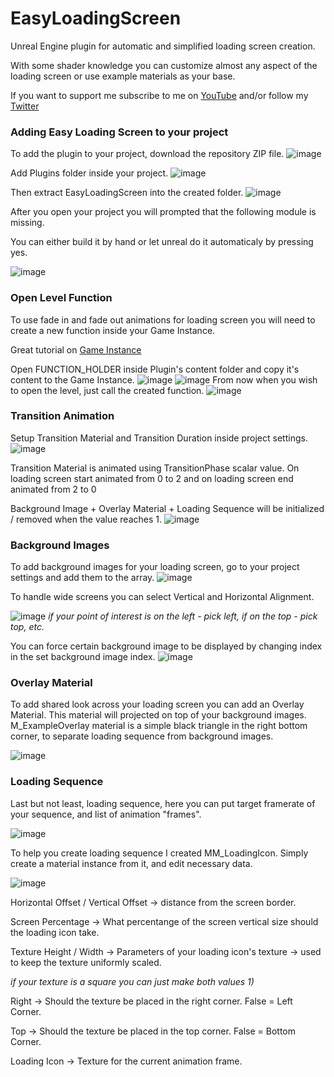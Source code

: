 # EasyLoadingScreen

Unreal Engine plugin for automatic and simplified loading screen creation.

With some shader knowledge you can customize almost any aspect of the loading screen or use example materials as your base.

If you want to support me subscribe to me on [YouTube](https://www.youtube.com/c/FerlinDev) and/or follow my [Twitter](https://twitter.com/FerlinDev)

### Adding Easy Loading Screen to your project 

To add the plugin to your project, download the repository ZIP file.
![image](https://user-images.githubusercontent.com/48950953/208145525-4f270f16-c1a5-42ca-8772-eebd1fb7637b.png)

Add Plugins folder inside your project.
![image](https://user-images.githubusercontent.com/48950953/208145817-255b9795-616d-4005-a588-0745485635ab.png)

Then extract EasyLoadingScreen into the created folder.
![image](https://user-images.githubusercontent.com/48950953/208161365-16dfb953-0e52-4b86-9caa-452ee78ad7ce.png)


After you open your project you will prompted that the following module is missing.

You can either build it by hand or let unreal do it automaticaly by pressing yes.

![image](https://user-images.githubusercontent.com/48950953/208146562-ac7871d4-738d-483b-a8b4-c496f2ab7527.png)

### Open Level Function

To use fade in and fade out animations for loading screen you will need to create a new function inside your Game Instance.

Great tutorial on [Game Instance](https://youtu.be/5w594D3qtLs)

Open FUNCTION_HOLDER inside Plugin's content folder and copy it's content to the Game Instance.
![image](https://user-images.githubusercontent.com/48950953/208149637-953aaf2b-a688-459e-9181-5f0eab7dfada.png)
![image](https://user-images.githubusercontent.com/48950953/208149726-3fc0e7a1-0ec2-490e-b7d2-ad61434129d8.png)
From now when you wish to open the level, just call the created function.
![image](https://user-images.githubusercontent.com/48950953/208150189-05edf798-e157-4e8d-b524-89d44ecac56f.png)

### Transition Animation

Setup Transition Material and Transition Duration inside project settings.
![image](https://user-images.githubusercontent.com/48950953/208151305-3736e3b9-6a87-4dc8-b17b-33d07a38a515.png)

Transition Material is animated using TransitionPhase scalar value.
On loading screen start animated from 0 to 2 and on loading screen end animated from 2 to 0

Background Image + Overlay Material + Loading Sequence will be initialized / removed when the value reaches 1.
![image](https://user-images.githubusercontent.com/48950953/208152088-902cae49-e185-4824-ac6c-6e38fc5f649b.png)

### Background Images

To add background images for your loading screen, go to your project settings and add them to the array.
![image](https://user-images.githubusercontent.com/48950953/208155120-cb22dac2-8776-4517-83a9-f48ab177290b.png)

To handle wide screens you can select Vertical and Horizontal Alignment.

![image](https://user-images.githubusercontent.com/48950953/208155378-ca131bbf-c4c7-4951-aa04-d15cbf4c4514.png)
*if your point of interest is on the left - pick left, if on the top - pick top, etc.*

You can force certain background image to be displayed by changing index in the set background image index.
![image](https://user-images.githubusercontent.com/48950953/208156782-4d3d6580-889c-4472-ad77-66aef2241ac5.png)


### Overlay Material

To add shared look across your loading screen you can add an Overlay Material. This material will projected on top of your background images.
M_ExampleOverlay material is a simple black triangle in the right bottom corner, to separate loading sequence from background images.

![image](https://user-images.githubusercontent.com/48950953/208157428-1451d2a8-6212-4abd-bf1e-18a628d40d37.png)


### Loading Sequence

Last but not least, loading sequence, here you can put target framerate of your sequence, and list of animation "frames".

![image](https://user-images.githubusercontent.com/48950953/208158257-ae0fccf4-2f29-485b-bc59-e69886994434.png)

To help you create loading sequence I created MM_LoadingIcon. Simply create a material instance from it, and edit necessary data.

![image](https://user-images.githubusercontent.com/48950953/208158763-eb36f82d-aded-48bd-805f-864b2dbea723.png)

Horizontal Offset / Vertical Offset -> distance from the screen border.

Screen Percentage -> What percentange of the screen vertical size should the loading icon take.

Texture Height / Width -> Parameters of your loading icon's texture -> used to keep the texture uniformly scaled.

*if your texture is a square you can just make both values 1)*

Right -> Should the texture be placed in the right corner. False = Left Corner.

Top -> Should the texture be placed in the top corner. False = Bottom Corner.

Loading Icon -> Texture for the current animation frame.
